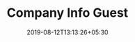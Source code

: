 ---
title: "Company Info Guest"
date: 2019-08-12T13:13:26+05:30
type: "credit-report"
layout: "company-info-guest"


header: false
currentinfo: true
currentpayment: false
currentkyc: false
currentreport: false

loggedin: false
progressBar: true
---